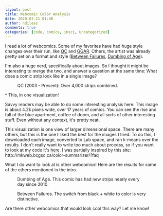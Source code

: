```yaml
---
layout: post
title: Webcomic Color Analysis
date: 2020-03-21 01:40
author: ndileas
comments: true
categories: [code, comics, imsci, Uncategorized]
---
```


<p>I read a lot of webcomics. Some of my favorites have had huge style changes over their run, like <a href="http://questionablecontent.net/">QC</a> and <a href="https://www.gogetaroomie.com/">GGAR</a>. Others, the artist was already pretty set on a format and style (<a href="https://betweenfailures.com/">Between Failures</a>, <a href="https://www.dumbingofage.com/">Dumbing of Age</a>). </p>



<p>I'm also a huge nerd, specifically about images. So I thought it might be interesting to merge the two, and answer a question at the same time: What does a comic strip look like in a single image?</p>



<figure class="wp-block-image alignwide size-full"><img src="https://natedileas.files.wordpress.com/2020/03/qc_slit_20-03-20-21-30-53.png" alt="" class="wp-image-58" /><figcaption>QC (2003 - Present): Over 4,000 strips combined.</figcaption></figure>



<p>^ This, in one visualization!</p>



<p>Savvy readers may be able to do some interesting analysis here. This image is about 4.2k pixels wide, over 17 years of comics. You can see the rise and fall of the blue apartment, coffee of doom, and all sorts of other interesting stuff. Even without any context, it's pretty neat.</p>



<p>This visualization is one view of larger dimensional space. There are many others, but this is the one I liked the best for the images I tried. To do this, I downloaded each image, converted to Lab space, and ran k-means over the results. I don't really want to write too much about process, so if you want to look at my code it's <a href="https://github.com/natedileas/comic-colors">here</a>. I was partially inspired by this site: http://mkweb.bcgsc.ca/color-summarizer/?faq</p>



<p>What I do want to look at is other webcomics! Here are the results for some of the others mentioned in the intro.</p>



<div class="wp-block-group"><div class="wp-block-group__inner-container">
<div class="wp-block-columns">
<div class="wp-block-column">
<figure class="wp-block-image size-full"><img src="https://natedileas.files.wordpress.com/2020/03/doa_slit_20-03-18-20-43-37.png" alt="" class="wp-image-52" /><figcaption>Dumbing of Age. This comic has had new strips nearly every day since 2010.</figcaption></figure>




<div class="wp-block-column">
<figure class="wp-block-image size-full"><img src="https://natedileas.files.wordpress.com/2020/03/btf_slit_20-03-20-20-08-00.png" alt="" class="wp-image-56" /><figcaption>Between Failures. The switch from black + white to color is very distinctive.</figcaption></figure>






<p>Are there other webcomics that would look cool this way? Let me know!</p>

